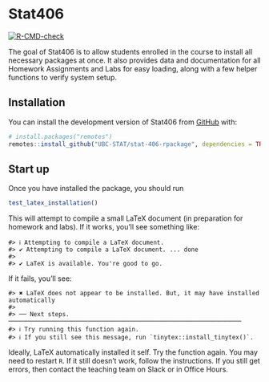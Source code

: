 
<!-- README.md is generated from README.Rmd. Please edit that file -->

# Stat406

<!-- badges: start -->

[![R-CMD-check](https://github.com/UBC-STAT/stat-406-rpackage/actions/workflows/R-CMD-check.yaml/badge.svg)](https://github.com/UBC-STAT/stat-406-rpackage/actions/workflows/R-CMD-check.yaml)
<!-- badges: end -->

The goal of Stat406 is to allow students enrolled in the course to
install all necessary packages at once. It also provides data and
documentation for all Homework Assignments and Labs for easy loading,
along with a few helper functions to verify system setup.

## Installation

You can install the development version of Stat406 from
[GitHub](https://github.com/) with:

``` r
# install.packages("remotes")
remotes::install_github("UBC-STAT/stat-406-rpackage", dependencies = TRUE)
```

## Start up

Once you have installed the package, you should run

``` r
test_latex_installation()
```

This will attempt to compile a small LaTeX document (in preparation for
homework and labs). If it works, you’ll see something like:

    #> ℹ Attempting to compile a LaTeX document.
    #> ✔ Attempting to compile a LaTeX document. ... done
    #> 
    #> ✔ LaTeX is available. You're good to go.

If it fails, you’ll see:

    #> ✖ LaTeX does not appear to be installed. But, it may have installed automatically
    #> 
    #> ── Next steps. ─────────────────────────────────────────────────────────────────
    #> ℹ Try running this function again.
    #> ℹ If you still see this message, run `tinytex::install_tinytex()`.

Ideally, LaTeX automatically installed it self. Try the function again.
You may need to restart `R`. If it still doesn’t work, follow the
instructions. If you still get errors, then contact the teaching team on
Slack or in Office Hours.
